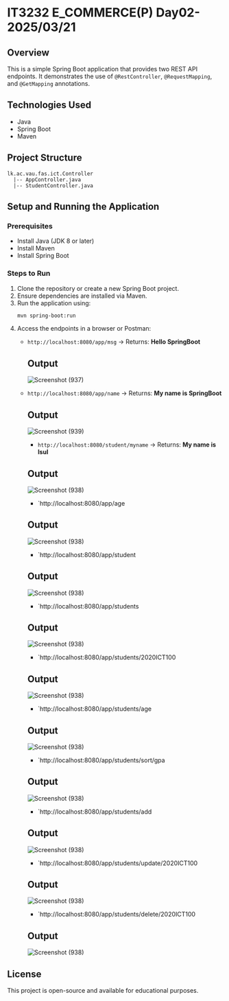 # IT3232 E_COMMERCE(P) Day02-2025/03/21

## Overview
This is a simple Spring Boot application that provides two REST API endpoints. It demonstrates the use of `@RestController`, `@RequestMapping`, and `@GetMapping` annotations.

## Technologies Used
- Java
- Spring Boot
- Maven

## Project Structure
```
lk.ac.vau.fas.ict.Controller
  |-- AppController.java
  |-- StudentController.java
```

## Setup and Running the Application
### Prerequisites
- Install Java (JDK 8 or later)
- Install Maven
- Install Spring Boot

### Steps to Run
1. Clone the repository or create a new Spring Boot project.
2. Ensure dependencies are installed via Maven.
3. Run the application using:
   ```sh
   mvn spring-boot:run
   ```
4. Access the endpoints in a browser or Postman:
   - `http://localhost:8080/app/msg` → Returns: **Hello SpringBoot**

     ## Output
     ![Screenshot (937)](https://github.com/isulnethila/E-Commerce_Practical_Day2/blob/main/1.png?raw=true)

     
   - `http://localhost:8080/app/name` → Returns: **My name is SpringBoot**

     ## Output
     
        ![Screenshot (939)](https://github.com/isulnethila/E-Commerce_Practical_Day2/blob/main/2.png?raw=true)

      - `http://localhost:8080/student/myname` → Returns: **My name is Isul**
    
      ## Output
     
        ![Screenshot (938)](https://github.com/isulnethila/E-Commerce_Practical_Day2/blob/main/3.png?raw=true)

       - `http://localhost:8080/app/age
    
      ## Output
     
        ![Screenshot (938)](https://github.com/isulnethila/E-Commerce_Practical_Day2/blob/main/4.png?raw=true)

     
       - `http://localhost:8080/app/student
    
      ## Output
     
        ![Screenshot (938)](https://github.com/isulnethila/E-Commerce_Practical_Day2/blob/main/5.png?raw=true)

      - `http://localhost:8080/app/students
    
      ## Output
     
        ![Screenshot (938)](https://github.com/isulnethila/E-Commerce_Practical_Day2/blob/main/6.png?raw=true)

      - `http://localhost:8080/app/students/2020ICT100
    
      ## Output
     
        ![Screenshot (938)](https://github.com/isulnethila/E-Commerce_Practical_Day2/blob/main/7.png?raw=true)

     - `http://localhost:8080/app/students/age
      ## Output
     
        ![Screenshot (938)](https://github.com/isulnethila/E-Commerce_Practical_Day2/blob/main/8.png?raw=true)

      - `http://localhost:8080/app/students/sort/gpa
      ## Output
     
        ![Screenshot (938)](https://github.com/isulnethila/E-Commerce_Practical_Day2/blob/main/9.png?raw=true)

     - `http://localhost:8080/app/students/add
      ## Output
     
        ![Screenshot (938)](https://github.com/isulnethila/E-Commerce_Practical_Day2/blob/main/10.png?raw=true)

      - `http://localhost:8080/app/students/update/2020ICT100
      ## Output
     
        ![Screenshot (938)](https://github.com/isulnethila/E-Commerce_Practical_Day2/blob/main/11.png?raw=true)

     - `http://localhost:8080/app/students/delete/2020ICT100
      ## Output
     
        ![Screenshot (938)](https://github.com/isulnethila/E-Commerce_Practical_Day2/blob/main/12.png?raw=true)




     

     

     








## License
This project is open-source and available for educational purposes.
